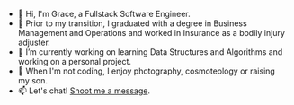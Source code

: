 - 👋 Hi, I'm Grace, a Fullstack Software Engineer.
- 📖 Prior to my transition, I graduated with a degree in Business Management and Operations and worked in Insurance as a bodily injury adjuster.
- 🌱 I’m currently working on learning Data Structures and Algorithms and working on a personal project.
- 💞️ When I'm not coding, I enjoy photography, cosmoteology or raising my son.
- 📫 Let's chat! [Shoot me a message](mailto:gracelin3295@gmail.com).

<!---
gracelin95/gracelin95 is a ✨ special ✨ repository because its `README.md` (this file) appears on your GitHub profile.
You can click the Preview link to take a look at your changes.
--->
